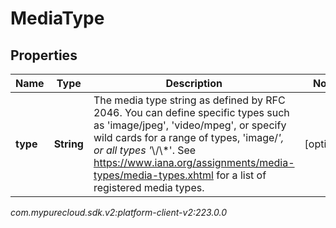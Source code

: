 # MediaType


## Properties

| Name | Type | Description | Notes |
| ------------ | ------------- | ------------- | ------------- |
| **type** | **String** | The media type string as defined by RFC 2046. You can define specific types such as 'image/jpeg', 'video/mpeg', or specify wild cards for a range of types, 'image/*', or all types '*\\/\\*'. See https://www.iana.org/assignments/media-types/media-types.xhtml for a list of registered media types. |  [optional] |




_com.mypurecloud.sdk.v2:platform-client-v2:223.0.0_
